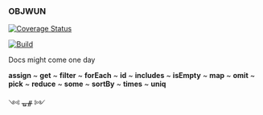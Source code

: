 ### OBJWUN

[![Coverage Status](https://coveralls.io/repos/github/fedeghe/objwun/badge.svg?branch=master)](https://coveralls.io/github/fedeghe/objwun?branch=master)

[![Build](https://travis-ci.org/fedeghe/objwun.svg?branch=master)](https://travis-ci.org/github/fedeghe/objwun?branch=master)




Docs might come one day  

**assign** ~ **get** ~ **filter** ~ **forEach** ~ **id** ~ **includes** ~ **isEmpty** ~ **map**  ~ **omit**  ~ **pick**  ~ **reduce** ~ **some** ~ **sortBy** ~ **times** ~ **uniq**

༺ ᚗᚌ ༻
